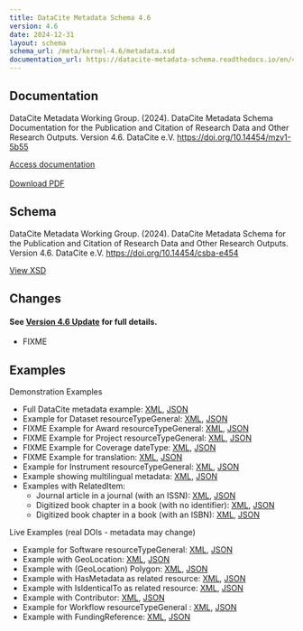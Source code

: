 ```yaml
---
title: DataCite Metadata Schema 4.6
version: 4.6
date: 2024-12-31
layout: schema
schema_url: /meta/kernel-4.6/metadata.xsd
documentation_url: https://datacite-metadata-schema.readthedocs.io/en/4.6/
---
```


## Documentation
DataCite Metadata Working Group. (2024). DataCite Metadata Schema Documentation for the Publication and Citation of Research Data and Other Research Outputs. Version 4.6. DataCite e.V. https://doi.org/10.14454/mzv1-5b55

<div class="text-center"><a href="https://datacite-metadata-schema.readthedocs.io/en/4.6/" class="btn">Access documentation</a></div>
<br>
<div class="text-center"><a href="https://datacite-metadata-schema.readthedocs.io/_/downloads/en/4.6/pdf/" class="btn">Download PDF</a></div>

## Schema
DataCite Metadata Working Group. (2024). DataCite Metadata Schema for the Publication and Citation of Research Data and Other Research Outputs. Version 4.6. DataCite e.V. https://doi.org/10.14454/csba-e454

<div class="text-center"><a href="metadata.xsd" class="btn">View XSD</a></div>

## Changes

#### See [Version 4.6 Update](https://datacite-metadata-schema.readthedocs.io/en/4.6/introduction/version-update) for full details.


* FIXME


## Examples

Demonstration Examples

* Full DataCite metadata example: [XML](example/datacite-example-full-v4.xml), [JSON](https://api.test.datacite.org/dois/10.82433/B09Z-4K37?publisher=true&affiliation=true)
* Example for Dataset resourceTypeGeneral: [XML](example/datacite-example-dataset-v4.xml), [JSON](https://api.test.datacite.org/dois/10.82433/9184-DY35?publisher=true&affiliation=true)
* FIXME Example for Award resourceTypeGeneral: [XML](), [JSON]()
* FIXME Example for Project resourceTypeGeneral: [XML](), [JSON]()
* FIXME Example for Coverage dateType: [XML](), [JSON]()
* FIXME Example for translation: [XML](), [JSON]()
* Example for Instrument resourceTypeGeneral: [XML](example/datacite-example-instrument-v4.xml), [JSON](https://api.test.datacite.org/dois/10.82433/08qf-ee96?publisher=true&affiliation=true)
* Example showing multilingual metadata: [XML](example/datacite-example-multilingual-v4.xml), [JSON](https://api.test.datacite.org/dois/10.82433/byt7-2g42?publisher=true&affiliation=true)
* Examples with RelatedItem:
  * Journal article in a journal (with an ISSN): [XML](example/datacite-example-relateditem1-v4.xml), [JSON](https://api.test.datacite.org/dois/10.82433/q54d-pf76?publisher=true&affiliation=true)
  * Digitized book chapter in a book (with no identifier): [XML](example/datacite-example-relateditem2-v4.xml), [JSON](https://api.test.datacite.org/dois/10.82433/eck0-f231?publisher=true&affiliation=true)
  * Digitized book chapter in a book (with an ISBN): [XML](example/datacite-example-relateditem3-v4.xml), [JSON](https://api.test.datacite.org/dois/10.82433/4fdh-rh04?publisher=true&affiliation=true)

Live Examples (real DOIs - metadata may change)

* Example for Software resourceTypeGeneral: [XML](https://api.datacite.org/dois/application/vnd.datacite.datacite+xml/10.5281/zenodo.7635478), [JSON](https://api.datacite.org/dois/10.5281/zenodo.7635478?publisher=true&affiliation=true)
* Example with GeoLocation: [XML](https://api.datacite.org/dois/application/vnd.datacite.datacite+xml/10.1594/PANGAEA.770250), [JSON](https://api.datacite.org/dois/10.1594/PANGAEA.770250?publisher=true&affiliation=true)
* Example with (GeoLocation) Polygon: [XML](https://api.datacite.org/dois/application/vnd.datacite.datacite+xml/10.15129/3da7087a-91a3-40be-9a83-7e412156db59), [JSON](https://api.datacite.org/dois/10.15129/3da7087a-91a3-40be-9a83-7e412156db59?publisher=true&affiliation=true)
* Example with HasMetadata as related resource: [XML](https://api.datacite.org/dois/application/vnd.datacite.datacite+xml/10.26164/leopoldina_10_00390), [JSON](https://api.datacite.org/dois/10.26164/leopoldina_10_00390?publisher=true&affiliation=true)
* Example with IsIdenticalTo as related resource: [XML](https://api.datacite.org/dois/application/vnd.datacite.datacite+xml/10.5282/oph.2), [JSON](https://api.datacite.org/dois/10.5282/oph.2?publisher=true&affiliation=true)
* Example with Contributor: [XML](https://api.datacite.org/dois/application/vnd.datacite.datacite+xml/10.4228/zalf.sy6a-xt12), [JSON](https://api.datacite.org/dois/10.4228/zalf.sy6a-xt12?publisher=true&affiliation=true)
* Example for Workflow resourceTypeGeneral : [XML](https://api.datacite.org/dois/application/vnd.datacite.datacite+xml/10.48546/WORKFLOWHUB.WORKFLOW.412.1), [JSON](https://api.datacite.org/dois/10.48546/WORKFLOWHUB.WORKFLOW.412.1?publisher=true&affiliation=true)
* Example with FundingReference: [XML](https://api.datacite.org/dois/application/vnd.datacite.datacite+xml/10.5281/zenodo.47394), [JSON](https://api.datacite.org/dois/10.5281/zenodo.47394?publisher=true&affiliation=true)


